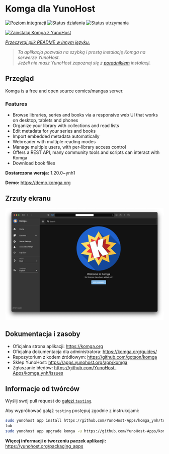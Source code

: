 <!--
To README zostało automatycznie wygenerowane przez <https://github.com/YunoHost/apps/tree/master/tools/readme_generator>
Nie powinno być ono edytowane ręcznie.
-->

# Komga dla YunoHost

[![Poziom integracji](https://apps.yunohost.org/badge/integration/komga)](https://ci-apps.yunohost.org/ci/apps/komga/)
![Status działania](https://apps.yunohost.org/badge/state/komga)
![Status utrzymania](https://apps.yunohost.org/badge/maintained/komga)

[![Zainstaluj Komga z YunoHost](https://install-app.yunohost.org/install-with-yunohost.svg)](https://install-app.yunohost.org/?app=komga)

*[Przeczytaj plik README w innym języku.](./ALL_README.md)*

> *Ta aplikacja pozwala na szybką i prostą instalację Komga na serwerze YunoHost.*  
> *Jeżeli nie masz YunoHost zapoznaj się z [poradnikiem](https://yunohost.org/install) instalacji.*

## Przegląd

Komga is a free and open source comics/mangas server.

### Features

- Browse libraries, series and books via a responsive web UI that works on desktop, tablets and phones
- Organize your library with collections and read lists
- Edit metadata for your series and books
- Import embedded metadata automatically
- Webreader with multiple reading modes
- Manage multiple users, with per-library access control
- Offers a REST API, many community tools and scripts can interact with Komga
- Download book files


**Dostarczona wersja:** 1.20.0~ynh1

**Demo:** <https://demo.komga.org>

## Zrzuty ekranu

![Zrzut ekranu z Komga](./doc/screenshots/home.png)

## Dokumentacja i zasoby

- Oficjalna strona aplikacji: <https://komga.org>
- Oficjalna dokumentacja dla administratora: <https://komga.org/guides/>
- Repozytorium z kodem źródłowym: <https://github.com/gotson/komga>
- Sklep YunoHost: <https://apps.yunohost.org/app/komga>
- Zgłaszanie błędów: <https://github.com/YunoHost-Apps/komga_ynh/issues>

## Informacje od twórców

Wyślij swój pull request do [gałęzi `testing`](https://github.com/YunoHost-Apps/komga_ynh/tree/testing).

Aby wypróbować gałąź `testing` postępuj zgodnie z instrukcjami:

```bash
sudo yunohost app install https://github.com/YunoHost-Apps/komga_ynh/tree/testing --debug
lub
sudo yunohost app upgrade komga -u https://github.com/YunoHost-Apps/komga_ynh/tree/testing --debug
```

**Więcej informacji o tworzeniu paczek aplikacji:** <https://yunohost.org/packaging_apps>
